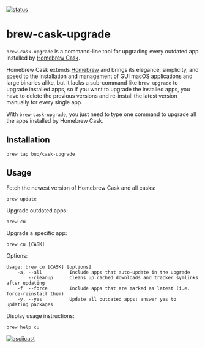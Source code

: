 [![status](https://travis-ci.org/buo/homebrew-cask-upgrade.svg?branch=master)](https://travis-ci.org/buo/homebrew-cask-upgrade)

# brew-cask-upgrade

`brew-cask-upgrade` is a command-line tool for upgrading every outdated app
installed by [Homebrew Cask](https://caskroom.github.io).

Homebrew Cask extends [Homebrew](http://brew.sh) and brings its elegance, simplicity, and speed to the installation and management of GUI macOS applications and large binaries alike, but it
lacks a sub-command like `brew upgrade` to upgrade installed apps, so if you want to upgrade the installed apps, you have to delete the previous versions and re-install the latest version manually for every single app.

With `brew-cask-upgrade`, you just need to type one command to upgrade all the apps installed by Homebrew Cask.

## Installation

```
brew tap buo/cask-upgrade
```

## Usage

Fetch the newest version of Homebrew Cask and all casks:

```
brew update
```

Upgrade outdated apps:

```
brew cu
```

Upgrade a specific app:

```
brew cu [CASK]
```

Options:

```
Usage: brew cu [CASK] [options]
    -a, --all          Include apps that auto-update in the upgrade
        --cleanup      Cleans up cached downloads and tracker symlinks after updating
    -f  --force        Include apps that are marked as latest (i.e. force-reinstall them)
    -y, --yes          Update all outdated apps; answer yes to updating packages
```

Display usage instructions:
```sh
brew help cu
```

[![asciicast](https://asciinema.org/a/DlXUmiFFVnDhIDe2tCGo3ecLW.png)](https://asciinema.org/a/DlXUmiFFVnDhIDe2tCGo3ecLW)
